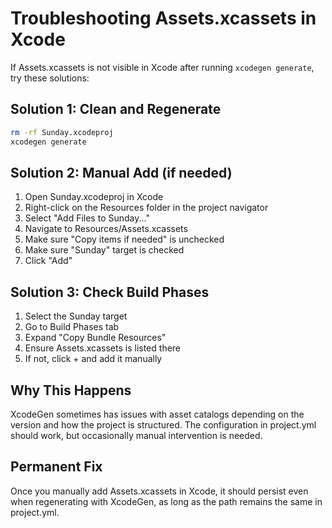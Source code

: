 # Troubleshooting Assets.xcassets in Xcode

If Assets.xcassets is not visible in Xcode after running `xcodegen generate`, try these solutions:

## Solution 1: Clean and Regenerate
```bash
rm -rf Sunday.xcodeproj
xcodegen generate
```

## Solution 2: Manual Add (if needed)
1. Open Sunday.xcodeproj in Xcode
2. Right-click on the Resources folder in the project navigator
3. Select "Add Files to Sunday..."
4. Navigate to Resources/Assets.xcassets
5. Make sure "Copy items if needed" is unchecked
6. Make sure "Sunday" target is checked
7. Click "Add"

## Solution 3: Check Build Phases
1. Select the Sunday target
2. Go to Build Phases tab
3. Expand "Copy Bundle Resources"
4. Ensure Assets.xcassets is listed there
5. If not, click + and add it manually

## Why This Happens
XcodeGen sometimes has issues with asset catalogs depending on the version and how the project is structured. The configuration in project.yml should work, but occasionally manual intervention is needed.

## Permanent Fix
Once you manually add Assets.xcassets in Xcode, it should persist even when regenerating with XcodeGen, as long as the path remains the same in project.yml.